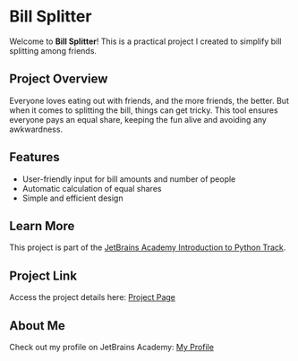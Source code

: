 # Bill Splitter  

Welcome to **Bill Splitter**! This is a practical project I created to simplify bill splitting among friends.  

## Project Overview  
Everyone loves eating out with friends, and the more friends, the better. But when it comes to splitting the bill, things can get tricky. This tool ensures everyone pays an equal share, keeping the fun alive and avoiding any awkwardness.  

## Features  
- User-friendly input for bill amounts and number of people  
- Automatic calculation of equal shares  
- Simple and efficient design  

## Learn More  
This project is part of the [JetBrains Academy Introduction to Python Track](https://hyperskill.org/courses/6-introduction-to-python).  

## Project Link  
Access the project details here: [Project Page](https://hyperskill.org/projects/175)  

## About Me  
Check out my profile on JetBrains Academy: [My Profile](https://hyperskill.org/profile/612562442)  
